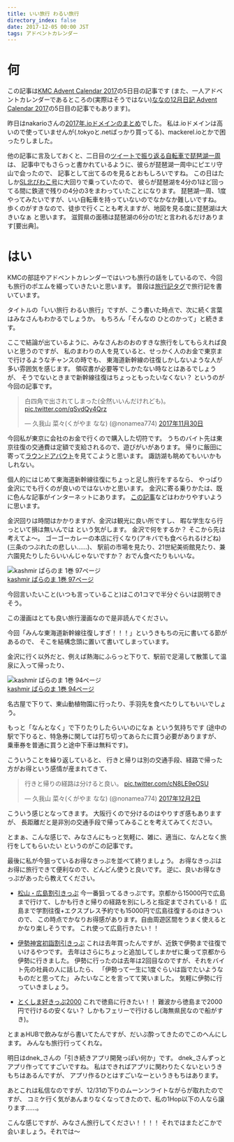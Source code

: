```yaml
---
title: いい旅行 わるい旅行
directory_index: false
date: 2017-12-05 00:00 JST
tags: アドベントカレンダー
---
```


# 何

この記事は[KMC Advent Calendar 2017](https://adventar.org/calendars/2323)の5日目の記事です
(また、一人アドベントカレンダーであるところの(実際はそうではない)[ななの12月日記 Advent Calendar 2017](https://adventar.org/calendars/2621)の5日目の記事でもあります)。

昨日はnakarioさんの[2017年.ioドメインのまとめ](https://qiita.com/nakario/items/e157c8d80eb0b3c2ff58)でした。
私は.ioドメインは高いので使っていませんが(.tokyoと.netばっかり買ってる)、mackerel.ioとかで困ったりしました。

他の記事に言及しておくと、二日目の[ツイートで振り返る自転車で琵琶湖一周](http://kaptambns.hatenadiary.jp/entry/2017/12/02/000437)は、
記事中でもさらっと書かれているように、彼らが琵琶湖一周中にピエリ守山で会ったので、
記事として出てるのを見るとおもしろいですね。
この日はたしか[SL北びわこ号](https://ja.wikipedia.org/wiki/SL%E5%8C%97%E3%81%B3%E3%82%8F%E3%81%93%E5%8F%B7)に大回りで乗っていたので、
彼らが琵琶湖を4分の1ほど回ってる間に鉄道で残りの4分の3をまわっていたことになります。
琵琶湖一周、1度やってみたいですが、いい自転車を持っていないのでなかなか難しいですね。
歩くのがすきなので、徒歩で行くことも考えますが、地図を見る度に琵琶湖は大きいなぁ と思います。
滋賀県の面積は琵琶湖の6分の1だと言われるだけあります[要出典]。

# はい

KMCの部誌やアドベントカレンダーではいつも旅行の話をしているので、今回も旅行のポエムを綴っていきたいと思います。
普段は[旅行記タグ](/blog/tags/旅行記/)で旅行記を書いています。

タイトルの「いい旅行 わるい旅行」ですが、こう書いた時点で、次に続く言葉はみなさんもわかるでしょうか。
もちろん「そんなの ひとのかって」と続きます。

ここで結論が出ているように、みなさんおのおのすきな旅行をしてもらえれば良いと思うのですが、
私のまわりの人を見ていると、せっかく人のお金で東京まで行けるようなチャンスの時でも、
東海道新幹線の往復しかしないような人が多い雰囲気を感じます。
領収書が必要等でしかたない時なとはあるでしょうが、
そうでないときまで新幹線往復はちょっともったいなくない？ というのが今回の記事です。

<blockquote class="twitter-tweet" data-lang="ja"><p lang="ja" dir="ltr">白四角で出されてしまった(全然いいんだけれども)。 <a href="https://t.co/qSvdQy4Qrz">pic.twitter.com/qSvdQy4Qrz</a></p>&mdash; 久我山 菜々(くがやま なな) (@nonamea774) <a href="https://twitter.com/nonamea774/status/936075085571530754?ref_src=twsrc%5Etfw">2017年11月30日</a></blockquote>
<script async src="https://platform.twitter.com/widgets.js" charset="utf-8"></script>

今回私が東京に会社のお金で行くので購入した切符です。
うちのバイト先は東京往復の交通費は定額で支給されるので、遊びがいがあります。
帰りに飯田に寄って[ラウンドアバウト](https://ja.wikipedia.org/wiki/%E6%97%A5%E6%9C%AC%E3%81%AE%E3%83%A9%E3%82%A6%E3%83%B3%E3%83%89%E3%82%A2%E3%83%90%E3%82%A6%E3%83%88)を見てこようと思います。
諏訪湖も眺めてもいいかもしれない。

個人的にはじめて東海道新幹線往復にちょっと足し旅行をするなら、
やっぱり金沢にでも行くのが良いのではないかと思います。
金沢に寄る乗りかたは、既に色んな記事がインターネットにあります。
[この記事](http://kq.hatenablog.com/entry/2015/04/21/044612)などはわかりやすいように思います。

金沢回りは時間はかかりますが、金沢は観光に良い所ですし、
暇な学生なら行っといて損は無いんでは という気がします。
金沢で何をするか？ そこから先は考えてよ～。
ゴーゴーカレーの本店に行くなり(アキバでも食べられるけどね)(三条のつぶれたの悲しい……)、
駅前の市場を見たり、21世紀美術館見たり、兼六園見たりしたらいいんじゃないですか？
おでん食べたりもいいな。

![kashmir ぱらのま 1巻 97ページ](/blog/2017/12/05/paranoma1.png)<br />
[kashmir ぱらのま 1巻 97ページ](http://amzn.to/2A3iQ47)

今回言いたいこと(いつも言っていること)はこの1コマで半分ぐらいは説明できそう。

この漫画はとても良い旅行漫画なので是非読んでください。

今回「みんな東海道新幹線往復しすぎ！！！」というきもちの元に書いてる節があるので、
そこを結構念頭に置いて書いてしまっています。

金沢に行く以外だと、例えば熱海にふらっと下りて、駅前で足湯して散策して温泉に入って帰ったり、

![kashmir ぱらのま 1巻 94ページ](/blog/2017/12/05/paranoma2.png)<br />
[kashmir ぱらのま 1巻 94ページ](http://amzn.to/2A3iQ47)

名古屋で下りて、東山動植物園に行ったり、手羽先を食べたりしてもいいでしょう。

もっと「なんとなく」で下りたりしたらいいのになぁ という気持ちです
(途中の駅で下りると、特急券に関しては打ち切ってあらたに買う必要がありますが、
乗車券を普通に買うと途中下車は無料です)。

こういうことを繰り返していると、
行きと帰りは別の交通手段、経路で帰った方がお得という感情が産まれてきて、

<blockquote class="twitter-tweet" data-lang="ja"><p lang="ja" dir="ltr">行きと帰りの経路は分けると良い。 <a href="https://t.co/cN8LE9eOSU">pic.twitter.com/cN8LE9eOSU</a></p>&mdash; 久我山 菜々(くがやま なな) (@nonamea774) <a href="https://twitter.com/nonamea774/status/936940805381505026?ref_src=twsrc%5Etfw">2017年12月2日</a></blockquote>

こういう感じとなってきます。
大阪行くので分けるのはやりすぎ感もありますが、
長距離だと是非別の交通手段で帰ってみることを考えてみてください。

とまぁ、こんな感じで、みなさんにもっと気軽に、雑に、適当に、なんとなく旅行をしてもらいたい というのがこの記事です。

最後に私が今狙っているお得なきっぷを並べて終りましょう。
お得なきっぷはお得に旅行できて便利なので、どんどん使うと良いです。
逆に、良いお得なきっぷがあったら教えてください。

* [松山・広島割引きっぷ](http://tickets.jr-odekake.net/shohindb/view/consumer/tokutoku/detail.html?shnId=117000228)
今一番狙ってるきっぷです。京都から15000円で広島まで行けて、しかも行きと帰りの経路を別にしろと指定までされている！
広島まで学割往復+エクスプレス予約でも15000円で広島往復するのはきついので、
この時点でかなりお得感があります。自由周遊区間をうまく使えるとかなり楽しそうです。
これ使って広島行きたい！！

* [伊勢神宮初詣割引きっぷ](http://www.kintetsu.co.jp/senden/Railway/Ticket/hatsumoude2018/ise_tokkyu.html)
これは去年買ったんですが、近鉄で伊勢まで往復でいけるやつです。
去年はさらにちょっと追加してしまかぜに乗って京都から伊勢に行きました。
伊勢に行ったのは去年は2回目なのですが、それをバイト先の社員の人に話したら、
「伊勢って一生に1度ぐらいは詣でたいようなものだと思ってた」
みたいなことを言ってて笑いました。
気軽に伊勢に行っていきましょう。

* [とくしま好きっぷ2000](http://www.nankai.co.jp/traffic/otoku/skip2000.html)
これで徳島に行きたい！！
難波から徳島まで2000円で行けるの安くない？ しかもフェリーで行けるし(海無県民なので船がすき)。

とまぁHUBで飲みながら書いてたんですが、だいぶ酔ってきたのでこのへんにします。
みんなも旅行行ってくれな。

明日はdnek_さんの「引き続きアプリ開発っぽい何か」です。
dnek_さんずっとアプリ作っててすごいですね。
私はできればアプリに関わりたくないというきもちはあるんですが、
アプリ作るひとはすごいなーというきもちはあります。

あとこれは私信なのですが、12/31の下りのムーンンライトながらが取れたのですが、
コミケ行く気があんまりなくなってきたので、私の1Hop以下の人なら譲ります……。

こんな感じですが、みなさん旅行してください！！！！
それではまたどこかで会いましょう。それでは～
